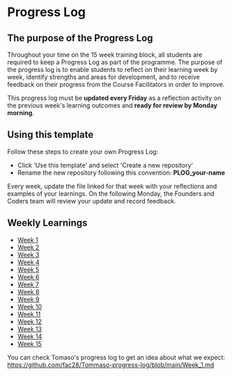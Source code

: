 # Progress Log

## The purpose of the Progress Log
Throughout your time on the 15 week training block, all students are required to keep a Progress Log as part of the programme. 
The purpose of the progress log is to enable students to reflect on their learning week by week, identify strengths and areas for development, and to receive feedback on their progress from the Course Facilitators in order to improve.  

This progress log must be **updated every Friday** as a reflection activity on the previous week's learning outcomes and **ready for review by Monday morning**.

## Using this template
Follow these steps to create your own Progress Log:
- Click 'Use this template' and select 'Create a new repository'
- Rename the new repository following this convention: **PLOG_your-name**

Every week, update the file linked for that week with your reflections and examples of your learnings.
On the following Monday, the Founders and Coders team will review your update and record feedback.

## Weekly Learnings
- [Week 1](/Week_01.md)
- [Week 2](/Week_02.md)
- [Week 3](/Week_03.md)
- [Week 4](/Week_04.md)
- [Week 5](/Week_05.md)
- [Week 6](/Week_06.md)
- [Week 7](/Week_07.md)
- [Week 8](/Week_08.md)
- [Week 9](/Week_09.md)
- [Week 10](/Week_10.md)
- [Week 11](/Week_11.md)
- [Week 12](/Week_12.md)
- [Week 13](/Week_13.md)
- [Week 14](/Week_14.md)
- [Week 15](/Week_15.md)

You can check Tomaso's progress log to get an idea about what we expect:
https://github.com/fac28/Tommaso-progress-log/blob/main/Week_1.md
